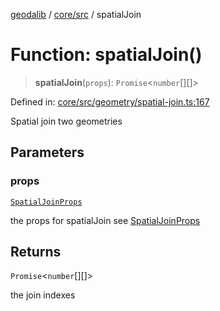 [geodalib](../../../modules.md) / [core/src](../index.md) / spatialJoin

# Function: spatialJoin()

> **spatialJoin**(`props`): `Promise`\<`number`[][]\>

Defined in: [core/src/geometry/spatial-join.ts:167](https://github.com/GeoDaCenter/geoda-lib/blob/246bf05338fdf79294f778f8829940c18b17a0f8/js/packages/core/src/geometry/spatial-join.ts#L167)

Spatial join two geometries

## Parameters

### props

[`SpatialJoinProps`](../type-aliases/SpatialJoinProps.md)

the props for spatialJoin see [SpatialJoinProps](../type-aliases/SpatialJoinProps.md)

## Returns

`Promise`\<`number`[][]\>

the join indexes
